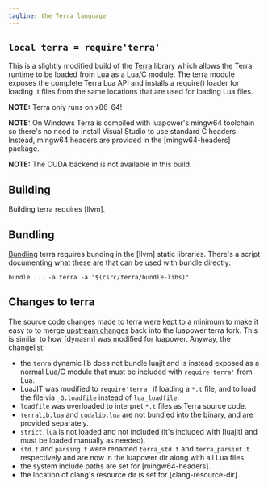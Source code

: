 ```yaml
---
tagline: the Terra language
---
```


## `local terra = require'terra'`

This is a slightly modified build of the [Terra][terralang] library
which allows the Terra runtime to be loaded from Lua as a Lua/C module.
The terra module exposes the complete Terra Lua API and installs
a require() loader for loading .t files from the same locations
that are used for loading Lua files.

__NOTE:__ Terra only runs on x86-64!

__NOTE:__ On Windows Terra is compiled with luapower's mingw64 toolchain
so there's no need to install Visual Studio to use standard C headers.
Instead, mingw64 headers are provided in the [mingw64-headers] package.

__NOTE:__ The CUDA backend is not available in this build.

[terralang]: http://terralang.org

## Building

Building terra requires [llvm].

## Bundling

[Bundling](/bundle) terra requires bunding in the [llvm] static libraries.
There's a script documenting what these are that can be used with bundle
directly:

	bundle ... -a terra -a "$(csrc/terra/bundle-libs)"

## Changes to terra

The [source code changes] made to terra were kept to a minimum to make it
easy to to merge [upstream changes] back into the luapower terra fork.
This is similar to how [dynasm] was modified for luapower.
Anyway, the changelist:

  * the `terra` dynamic lib does not bundle luajit and is instead exposed as
  a normal Lua/C module that must be included with `require'terra'` from Lua.
  * LuaJIT was modified to `require'terra'` if loading a `*.t` file, and to
  load the file via `_G.loadfile` instead of `lua_loadfile`.
  * `loadfile` was overloaded to interpret `*.t` files as Terra source code.
  * `terralib.lua` and `cudalib.lua` are not bundled into the binary,
  and are provided separately.
  * `strict.lua` is not loaded and not included (it's included with [luajit]
  and must be loaded manually as needed).
  * `std.t` and `parsing.t` were renamed `terra_std.t` and `terra_parsint.t`.
  respectively and are now in the luapower dir along with all Lua files.
  * the system include paths are set for [mingw64-headers].
  * the location of clang's resource dir is set for [clang-resource-dir].

[source code changes]: https://github.com/luapower/terra_fork/compare/0a11f98...luapower:master
[upstream changes]:    https://github.com/luapower/terra_fork/compare/0a11f98...zdevito:master
